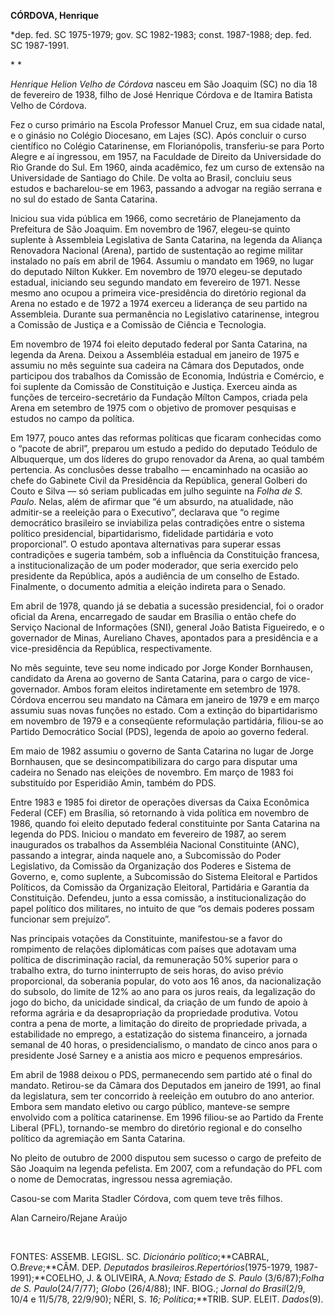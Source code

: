 **CÓRDOVA, Henrique**

\*dep. fed. SC 1975-1979; gov. SC 1982-1983; const. 1987-1988; dep. fed.
SC 1987-1991.

* *

*Henrique Helion Velho de Córdova* nasceu em São Joaquim (SC) no dia 18
de fevereiro de 1938, filho de José Henrique Córdova e de Itamira
Batista Velho de Córdova.

Fez o curso primário na Escola Professor Manuel Cruz, em sua cidade
natal, e o ginásio no Colégio Diocesano, em Lajes (SC). Após concluir o
curso científico no Colégio Catarinense, em Florianópolis, transferiu-se
para Porto Alegre e aí ingressou, em 1957, na Faculdade de Direito da
Universidade do Rio Grande do Sul. Em 1960, ainda acadêmico, fez um
curso de extensão na Universidade de Santiago do Chile. De volta ao
Brasil, concluiu seus estudos e bacharelou-se em 1963, passando a
advogar na região serrana e no sul do estado de Santa Catarina.

Iniciou sua vida pública em 1966, como secretário de Planejamento da
Prefeitura de São Joaquim. Em novembro de 1967, elegeu-se quinto
suplente à Assembleia Legislativa de Santa Catarina, na legenda da
Aliança Renovadora Nacional (Arena), partido de sustentação ao regime
militar instalado no país em abril de 1964. Assumiu o mandato em 1969,
no lugar do deputado Nilton Kukker. Em novembro de 1970 elegeu-se
deputado estadual, iniciando seu segundo mandato em fevereiro de 1971.
Nesse mesmo ano ocupou a primeira vice-presidência do diretório regional
da Arena no estado e de 1972 a 1974 exerceu a liderança de seu partido
na Assembleia. Durante sua permanência no Legislativo catarinense,
integrou a Comissão de Justiça e a Comissão de Ciência e Tecnologia.

Em novembro de 1974 foi eleito deputado federal por Santa Catarina, na
legenda da Arena. Deixou a Assembléia estadual em janeiro de 1975 e
assumiu no mês seguinte sua cadeira na Câmara dos Deputados, onde
participou dos trabalhos da Comissão de Economia, Indústria e Comércio,
e foi suplente da Comissão de Constituição e Justiça. Exerceu ainda as
funções de terceiro-secretário da Fundação Mílton Campos, criada pela
Arena em setembro de 1975 com o objetivo de promover pesquisas e estudos
no campo da política.

Em 1977, pouco antes das reformas políticas que ficaram conhecidas como
o “pacote de abril”, preparou um estudo a pedido do deputado Teódulo de
Albuquerque, um dos líderes do grupo renovador da Arena, ao qual também
pertencia. As conclusões desse trabalho — encaminhado na ocasião ao
chefe do Gabinete Civil da Presidência da República, general Golberi do
Couto e Silva — só seriam publicadas em julho seguinte na *Folha de S.
Paulo*. Nelas, além de afirmar que “é um absurdo, na atualidade, não
admitir-se a reeleição para o Executivo”, declarava que “o regime
democrático brasileiro se inviabiliza pelas contradições entre o sistema
político presidencial, bipartidarismo, fidelidade partidária e voto
proporcional”. O estudo apontava alternativas para superar essas
contradições e sugeria também, sob a influência da Constituição
francesa, a institucionalização de um poder moderador, que seria
exercido pelo presidente da República, após a audiência de um conselho
de Estado. Finalmente, o documento admitia a eleição indireta para o
Senado.

Em abril de 1978, quando já se debatia a sucessão presidencial, foi o
orador oficial da Arena, encarregado de saudar em Brasília o então chefe
do Serviço Nacional de Informações (SNI), general João Batista
Figueiredo, e o governador de Minas, Aureliano Chaves, apontados para a
presidência e a vice-presidência da República, respectivamente.

No mês seguinte, teve seu nome indicado por Jorge Konder Bornhausen,
candidato da Arena ao governo de Santa Catarina, para o cargo de
vice-governador. Ambos foram eleitos indiretamente em setembro de 1978.
Córdova encerrou seu mandato na Câmara em janeiro de 1979 e em março
assumiu suas novas funções no estado. Com a extinção do bipartidarismo
em novembro de 1979 e a conseqüente reformulação partidária, filiou-se
ao Partido Democrático Social (PDS), legenda de apoio ao governo
federal.

Em maio de 1982 assumiu o governo de Santa Catarina no lugar de Jorge
Bornhausen, que se desincompatibilizara do cargo para disputar uma
cadeira no Senado nas eleições de novembro. Em março de 1983 foi
substituído por Esperidião Amin, também do PDS.

Entre 1983 e 1985 foi diretor de operações diversas da Caixa Econômica
Federal (CEF) em Brasília, só retornando à vida política em novembro de
1986, quando foi eleito deputado federal constituinte por Santa Catarina
na legenda do PDS. Iniciou o mandato em fevereiro de 1987, ao serem
inaugurados os trabalhos da Assembléia Nacional Constituinte (ANC),
passando a integrar, ainda naquele ano, a Subcomissão do Poder
Legislativo, da Comissão da Organização dos Poderes e Sistema de
Governo, e, como suplente, a Subcomissão do Sistema Eleitoral e Partidos
Políticos, da Comissão da Organização Eleitoral, Partidária e Garantia
da Constituição. Defendeu, junto a essa comissão, a institucionalização
do papel político dos militares, no intuito de que “os demais poderes
possam funcionar sem prejuízo”.

Nas principais votações da Constituinte, manifestou-se a favor do
rompimento de relações diplomáticas com países que adotavam uma política
de discriminação racial, da remuneração 50% superior para o trabalho
extra, do turno ininterrupto de seis horas, do aviso prévio
proporcional, da soberania popular, do voto aos 16 anos, da
nacionalização do subsolo, do limite de 12% ao ano para os juros reais,
da legalização do jogo do bicho, da unicidade sindical, da criação de um
fundo de apoio à reforma agrária e da desapropriação da propriedade
produtiva. Votou contra a pena de morte, a limitação do direito de
propriedade privada, a estabilidade no emprego, a estatização do sistema
financeiro, a jornada semanal de 40 horas, o presidencialismo, o mandato
de cinco anos para o presidente José Sarney e a anistia aos micro e
pequenos empresários.

Em abril de 1988 deixou o PDS, permanecendo sem partido até o final do
mandato. Retirou-se da Câmara dos Deputados em janeiro de 1991, ao final
da legislatura, sem ter concorrido à reeleição em outubro do ano
anterior. Embora sem mandato eletivo ou cargo público, manteve-se sempre
envolvido com a política catarinense. Em 1996 filiou-se ao Partido da
Frente Liberal (PFL), tornando-se membro do diretório regional e do
conselho político da agremiação em Santa Catarina.

No pleito de outubro de 2000 disputou sem sucesso o cargo de prefeito de
São Joaquim na legenda pefelista. Em 2007, com a refundação do PFL com o
nome de Democratas, ingressou nessa agremiação.

Casou-se com Marita Stadler Córdova, com quem teve três filhos.

Alan Carneiro/Rejane Araújo

 

FONTES: ASSEMB. LEGISL. SC. *Dicionário político*;**CABRAL,
O.*Breve*;**CÂM. DEP. *Deputados brasileiros*.*Repertórios*(1975-1979,
1987-1991);**COELHO, J. & OLIVEIRA, A.*Nova; Estado de S. Paulo*
(3/6/87);*Folha* *de S. Paulo*(24/7/77); *Globo* (26/4/88); INF. BIOG.;
*Jornal do Brasil*(2/9, 10/4 e 11/5/78, 22/9/90); NÉRI, S. *16;
Política*;**TRIB. SUP. ELEIT. *Dados*(9).

 
